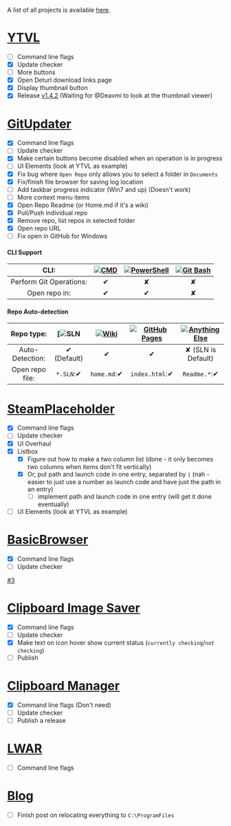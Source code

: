 A list of all projects is available [here](http://walkman100.github.io/Walkman/HTML/Projects.html).
# [YTVL](https://github.com/Walkman100/YTVL)
- [ ] Command line flags
- [x] Update checker
- [ ] More buttons
 - [x] Open Deturl download links page
 - [x] Display thumbnail button
- [x] Release [v1.4.2](https://github.com/Walkman100/YTVL/releases/tag/v1.4.2) (Waiting for @Deavmi to look at the thumbnail viewer)

# [GitUpdater](https://github.com/Walkman100/GitUpdater)
- [x] Command line flags
- [ ] Update checker
- [x] Make certain buttons become disabled when an operation is in progress
- [ ] UI Elements (look at YTVL as example)
 - [x] Fix bug where `Open Repo` only allows you to select a folder in `Documents`
 - [x] Fix/finish file browser for saving log location
 - [ ] Add taskbar progress indicator (Win7 and up) (Doesn't work)
- [ ] More context menu items
 - [x] Open Repo Readme (or Home.md if it's a wiki)
 - [x] Pull/Push individual repo
 - [x] Remove repo, list repos in selected folder
 - [x] Open repo URL
 - [ ] Fix open in GitHub for Windows

#### CLI Support

| CLI: | [![CMD](http://walkman100.github.io/Walkman/Images/WindowsProjectsOriginalImages/CmdLarge.png "CMD")](http://walkman100.github.io/Walkman/Images/WindowsProjectsOriginalImages/CmdLarge.png) | [![PowerShell](http://walkman100.github.io/Walkman/Images/WindowsProjectsOriginalImages/PSLarge.png "PowerShell")](http://walkman100.github.io/Walkman/Images/WindowsProjectsOriginalImages/PSLarge.png) | [![Git Bash](https://www.accesstomemory.org/es/docs/about-contribute/_images/code-fork.png "Git Bash")](https://www.accesstomemory.org/es/docs/about-contribute/_images/code-fork.png)
| :-------------------: | :-: | :-: | :-: |
| Perform Git Operations: | ✔ | ✘ | ✘ |
| Open repo in:           | ✔ | ✔ | ✘ |

#### Repo Auto-detection

| Repo type:      | [![SLN](http://walkman100.github.io/Walkman/Images/WindowsProjectsOriginalImages/VS_SLN.png](http://walkman100.github.io/Walkman/Images/WindowsProjectsOriginalImages/VS_SLN.png) "SLN") | [![Wiki](http://walkman100.github.io/Walkman/Images/WindowsProjectsOriginalImages/GitHub-Wiki.png "Wiki")](http://walkman100.github.io/Walkman/Images/WindowsProjectsOriginalImages/GitHub-Wiki.png) | [![GitHub Pages](http://walkman100.github.io/Walkman/Images/WindowsProjectsOriginalImages/github.pages-clean.jpg "GitHub Pages")](http://walkman100.github.io/Walkman/Images/WindowsProjectsOriginalImages/github.pages-clean.jpg) | [![Anything Else](https://assets.xplenty.com/blog/assets/2014/08/github-dc-repo.png "Anything Else")](https://assets.xplenty.com/blog/assets/2014/08/github-dc-repo.png) |
| :-------------: | :----------: | :----------: | :-------------: | :----------------: |
| Auto-Detection: | ✔ (Default) | ✔           | ✔              | ✘ (SLN is Default) |
| Open repo file: | `*.SLN`:✔   | `home.md`:✔ | `index.html`:✔ | `Readme.*`:✔       |

# [SteamPlaceholder](https://github.com/Walkman100/SteamPlaceholder)
- [x] Command line flags
- [ ] Update checker
- [x] UI Overhaul
 - [x] Listbox
    - [x] Figure out how to make a two column list (done - it only becomes two columns when items don't fit vertically)
    - [x] Or, put path and launch code in one entry, separated by `|` (nah - easier to just use a number as launch code and have just the path in an entry)
      - [ ] implement path and launch code in one entry (will get it done eventually)
 - [ ] UI Elements (look at YTVL as example)

# [BasicBrowser](https://github.com/Walkman100/BasicBrowser)
- [x] Command line flags
- [ ] Update checker

[#3](https://github.com/Walkman100/BasicBrowser/issues/3)

# [Clipboard Image Saver](https://github.com/Walkman100/Clipboard-Projects/blob/master/ClipboardSaver)
- [x] Command line flags
- [ ] Update checker
- [x] Make text on icon hover show current status (`currently checking`/`not checking`)
 - [ ] Publish

# [Clipboard Manager](https://github.com/Walkman100/Clipboard-Projects/blob/master/ClipboardManager)
- [x] Command line flags (Don't need)
- [ ] Update checker
- [ ] Publish a release

# [LWAR](https://github.com/CampusTools/LWAR)
- [ ] Command line flags

# [Blog](http://matthewcstech.blogspot.com/)
- [ ] Finish post on relocating everything to `C:\ProgramFiles`